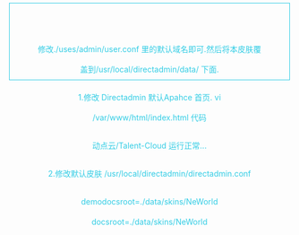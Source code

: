 修改./uses/admin/user.conf 里的默认域名即可.然后将本皮肤覆盖到/usr/local/directadmin/data/ 下面.

1.修改 Directadmin 默认Apahce  首页.
vi /var/www/html/index.html
代码
<html><head><meta charset="utf-8"></head><body style="    width: 400px;
    height: 36px;
    line-height: 36px;
    margin: 5px auto 40px;
    text-align: center;
    font-size: 14px;
    color: #33cde5;
    border: 1px solid #33cde5;
    cursor: pointer;
">动点云/Talent-Cloud 运行正常...
</body></html>

2.修改默认皮肤 /usr/local/directadmin/directadmin.conf

demodocsroot=./data/skins/NeWorld
docsroot=./data/skins/NeWorld